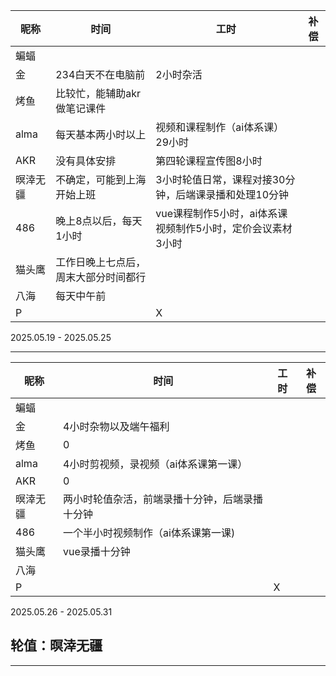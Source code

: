 | 昵称      | 时间                 | 工时 | 补偿 |
|-----------|----------------------|------|------|
| 蝙蝠      |                                |                        |      |
| 金   | 234白天不在电脑前                    | 2小时杂活 |      |
| 烤鱼      | 比较忙，能辅助akr做笔记课件 |  |      |
| alma     | 每天基本两小时以上 | 视频和课程制作（ai体系课）29小时 |      |
| AKR       | 没有具体安排 | 第四轮课程宣传图8小时 |      |
| 暝涬无疆  | 不确定，可能到上海开始上班 | 3小时轮值日常，课程对接30分钟，后端课录播和处理10分钟 |      |
| 486         | 晚上8点以后，每天1小时 | vue课程制作5小时，ai体系课视频制作5小时，定价会议素材3小时 |      |
| 猫头鹰         | 工作日晚上七点后，周末大部分时间都行 |                                                            |      |
| 八海         | 每天中午前 |     |      |
| P         |                      | X    |      |

2025.05.19 - 2025.05.25

---



| 昵称      | 时间                 | 工时 | 补偿 |
|-----------|----------------------|------|------|
| 蝙蝠      |                      |      |      |
| 金        |4小时杂物以及端午福利 |      |      |
| 烤鱼      |0                     |      |      |
| alma      |4小时剪视频，录视频（ai体系课第一课） |      |
| AKR       |0                     |      |      |
| 暝涬无疆  |两小时轮值杂活，前端录播十分钟，后端录播十分钟 |      |
| 486       |一个半小时视频制作（ai体系课第一课) |      |
| 猫头鹰    |vue录播十分钟         |      |      |
| 八海      |                      |      |      |
| P         |                      | X    |      |

2025.05.26 - 2025.05.31

## 轮值：暝涬无疆

---

